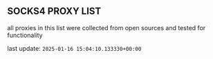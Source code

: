 ## SOCKS4 PROXY LIST

all proxies in this list were collected from open sources and tested for functionality

last update: `2025-01-16 15:04:10.133330+00:00`